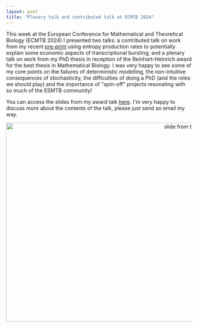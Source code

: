 ```yaml
---
layout: post
title: "Plenary talk and contributed talk at ECMTB 2024"
---
```


This week at the European Conference for Mathematical and Theoretical Biology (ECMTB 2024) I presented two talks: a contributed talk on work from my recent [pre-print](https://arxiv.org/abs/2405.12897) using entropy production rates to potentially explain some economic aspects of transcriptional bursting; and a plenary talk on work from my PhD thesis in reception of the Reinhart-Heinrich award for the best thesis in Mathematical Biology. I was very happy to see some of my core points on the failures of deterministic modelling, the non-intuitive consequences of stochasticity, the difficulties of doing a PhD (and the roles we should play) and the importance of "spin-off" projects resonating with so much of the ESMTB community!

You can access the slides from my award talk [here](https://docs.google.com/presentation/d/1m6kPdZRNR-LoytKl_DiLxalhyJ0WI_STb-sLuvnZN9E/edit?usp=sharing). I'm very happy to discuss more about the contents of the talk, please just send an email my way.

<div style="text-align: center;">
  <img src="https://jamesholehouse.github.io/_posts/slide-from-RH-talk.png" alt="slide from the talk" title="" width="960" height="540">
</div>
